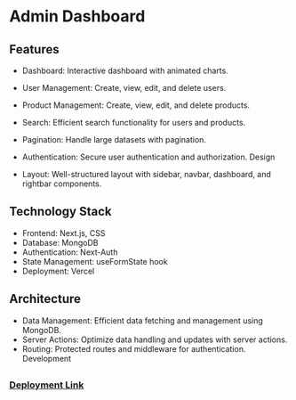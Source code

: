 # Admin Dashboard

## Features
- Dashboard: Interactive dashboard with animated charts.
- User Management: Create, view, edit, and delete users.
- Product Management: Create, view, edit, and delete products.
- Search: Efficient search functionality for users and products.
- Pagination: Handle large datasets with pagination.
-  Authentication: Secure user authentication and authorization.
Design

- Layout: Well-structured layout with sidebar, navbar, dashboard, and rightbar components.
## Technology Stack
- Frontend: Next.js, CSS
- Database: MongoDB
- Authentication: Next-Auth
- State Management: useFormState hook
- Deployment: Vercel
## Architecture
- Data Management: Efficient data fetching and management using MongoDB.
- Server Actions: Optimize data handling and updates with server actions.
- Routing: Protected routes and middleware for authentication.
Development

##
### [Deployment Link](https://admin-dashboard-nextjs1.vercel.app/)




